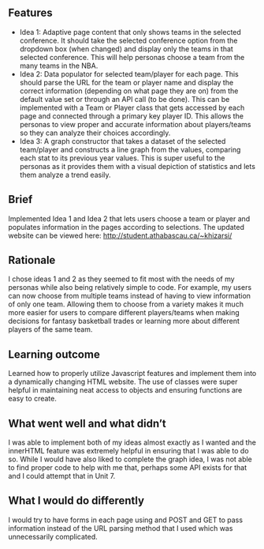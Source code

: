 ## Features
- Idea 1: Adaptive page content that only shows teams in the selected conference. It should take the selected conference option from the dropdown box (when changed) and display only the teams in that selected conference. This will help personas choose a team from the many teams in the NBA.
- Idea 2: Data populator for selected team/player for each page. This should parse the URL for the team or player name and display the correct information (depending on what page they are on) from the default value set or through an API call (to be done). This can be implemented with a Team or Player class that gets accessed by each page and connected through a primary key player ID. This allows the personas to view proper and accurate information about players/teams so they can analyze their choices accordingly.
- Idea 3: A graph constructor that takes a dataset of the selected team/player and constructs a line graph from the values, comparing each stat to its previous year values. This is super useful to the personas as it provides them with a visual depiction of statistics and lets them analyze a trend easily.

## Brief
Implemented Idea 1 and Idea 2 that lets users choose a team or player and populates information in the pages according to selections. The updated website can be viewed here: http://student.athabascau.ca/~khizarsi/

## Rationale
I chose ideas 1 and 2 as they seemed to fit most with the needs of my personas while also being relatively simple to code. For example, my users can now choose from multiple teams instead of having to view information of only one team. Allowing them to choose from a variety makes it much more easier for users to compare different players/teams when making decisions for fantasy basketball trades or learning more about different players of the same team.

## Learning outcome
Learned how to properly utilize Javascript features and implement them into a dynamically changing HTML website. The use of classes were super helpful in maintaining neat access to objects and ensuring functions are easy to create.

## What went well and what didn’t
I was able to implement both of my ideas almost exactly as I wanted and the innerHTML feature was extremely helpful in ensuring that I was able to do so. While I would have also liked to complete the graph idea, I was not able to find proper code to help with me that, perhaps some API exists for that and I could attempt that in Unit 7.

## What I would do differently
I would try to have forms in each page using and POST and GET to pass information instead of the URL parsing method that I used which was unnecessarily complicated.